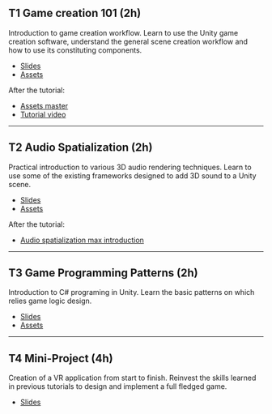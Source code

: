 ## T1 Game creation 101 (2h)

Introduction to game creation workflow. 
Learn to use the Unity game creation software, understand the general scene creation workflow and how to use its constituting components.

- [Slides](https://rasputin-cloud.ircam.fr/index.php/s/7J5Y8QjxMQGGesM)
- [Assets](https://rasputin-cloud.ircam.fr/index.php/s/HwtqJPCZBgRgdxY)

After the tutorial:

- [Assets master](https://rasputin-cloud.ircam.fr/index.php/s/LPAWBMeT7Sw7P7S)
- [Tutorial video](https://rasputin-cloud.ircam.fr/index.php/s/Z6AF3NceqycesRk)

* * *

## T2 Audio Spatialization (2h)

Practical introduction to various 3D audio rendering techniques. Learn to use some of the existing frameworks designed to add 3D sound to a Unity scene.

- [Slides](https://rasputin-cloud.ircam.fr/index.php/s/8t2tN2YZAWodsQR)
- [Assets](https://rasputin-cloud.ircam.fr/index.php/s/4ZwXf2PCjfFrk9o)

After the tutorial:

- [Audio spatialization max introduction](https://rasputin-cloud.ircam.fr/index.php/s/H3kGa4bP49WbmoN)

* * *

## T3 Game Programming Patterns (2h)

Introduction to C# programing in Unity. Learn the basic patterns on which relies game logic design.

- [Slides](https://rasputin-cloud.ircam.fr/index.php/s/sX5dxbnDQWoBr4t)
- [Assets](https://rasputin-cloud.ircam.fr/index.php/s/9AWzJaeedLcZqyb)

* * *

## T4 Mini-Project (4h)

Creation of a VR application from start to finish. Reinvest the skills learned in previous tutorials to design and implement a full fledged game.

- [Slides](https://rasputin-cloud.ircam.fr/index.php/s/nCYCZXZJwDd47dw)



<!-- # TP3 Interactions in VR/AR (2h) -->
<!-- # TP5 Port of an application to VR (2h) -->
